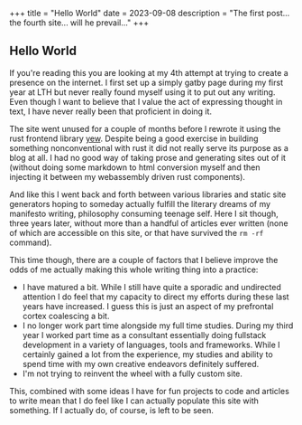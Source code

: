 +++
title = "Hello World"
date = 2023-09-08
description  = "The first post... the fourth site... will he prevail..."
+++

## Hello World

If you're reading this you are looking at my 4th attempt at trying to create a presence on the internet. I first set up a simply gatby page during my first year at LTH but never really found myself using it to put out any writing. Even though I want to believe that I value the act of expressing thought in text, I have never really been that proficient in doing it. 

The site went unused for a couple of months before I rewrote it using the rust frontend library [yew](https://yew.rs/). Despite being a good exercise in building something nonconventional with rust it did not really serve its purpose as a blog at all. I had no good way of taking prose and generating sites out of it (without doing some markdown to html conversion myself and then injecting it between my webassembly driven rust components).

And like this I went back and forth between various libraries and static site generators hoping to someday actually fulfill the literary dreams of my manifesto writing, philosophy consuming teenage self.  Here I sit though, three years later, without more than a handful of articles ever written (none of which are accessible on this site, or that have survived the `rm -rf` command).

This time though, there are a couple of factors that I believe improve the odds of me actually making this whole writing thing into a practice:

- I have matured a bit. While I still have quite a sporadic and undirected attention I do feel that my capacity to direct my efforts during these last years have increased. I guess this is just an aspect of my prefrontal cortex coalescing a bit.
- I no longer work part time alongside my full time studies. During my third year I worked part time as a consultant essentially doing fullstack development in a variety of languages, tools and frameworks. While I certainly gained a lot from the experience, my studies and ability to spend time with my own creative endeavors definitely suffered.
- I'm not trying to reinvent the wheel with a fully custom site.

This, combined with some ideas I have for fun projects to code and articles to write mean that I do feel like I can actually populate this site with something. If I actually do, of course, is left to be seen.